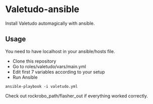 # Valetudo-ansible
Install Valetudo automagically with ansible.

## Usage

You need to have localhost in your ansible/hosts file.

- Clone this repository
- Go to roles/valetudo/vars/main.yml
- Edit first 7 variables according to your setup
- Run Ansible

```
ansible-playbook -i valetudo.yml
```

Check out rockrobo_path/flasher_out if everything worked correctly.
